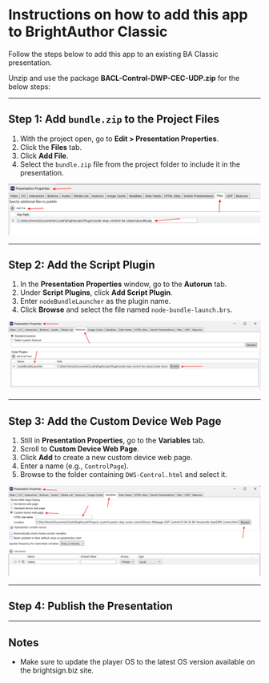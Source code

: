 # Instructions on how to add this app to BrightAuthor Classic

Follow the steps below to add this app to an existing BA Classic presentation.

Unzip and use the package **BACL-Control-DWP-CEC-UDP.zip** for the below steps:

---


## Step 1: Add `bundle.zip` to the Project Files

1. With the project open, go to **Edit > Presentation Properties**.
2. Click the **Files** tab.
3. Click **Add File**.
4. Select the `bundle.zip` file from the project folder to include it in the presentation.

![Step 2 - Add Bundle](step1-bundle.png)

---

## Step 2: Add the Script Plugin

1. In the **Presentation Properties** window, go to the **Autorun** tab.
2. Under **Script Plugins**, click **Add Script Plugin**.
3. Enter `nodeBundleLauncher` as the plugin name.
4. Click **Browse** and select the file named `node-bundle-launch.brs`.

![Step 3 - Add Plugin](step2-plugin.png)

---

## Step 3: Add the Custom Device Web Page

1. Still in **Presentation Properties**, go to the **Variables** tab.
2. Scroll to **Custom Device Web Page**.
3. Click **Add** to create a new custom device web page.
4. Enter a name (e.g., `ControlPage`).
5. Browse to the folder containing `DWS-Control.html` and select it.

![Step 4 - Add Custom Web Page](step3-webpage.png)

---

## Step 4: Publish the Presentation


---

## Notes

- Make sure to update the player OS to the latest OS version available on the brightsign.biz site.